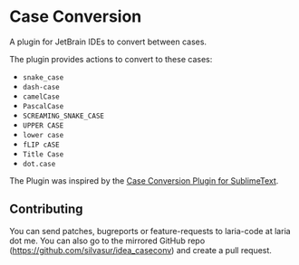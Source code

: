Case Conversion
===============

A plugin for JetBrain IDEs to convert between cases.

The plugin provides actions to convert to these cases:

- `snake_case`
- `dash-case`
- `camelCase`
- `PascalCase`
- `SCREAMING_SNAKE_CASE`
- `UPPER CASE`
- `lower case`
- `fLIP cASE`
- `Title Case`
- `dot.case`

The Plugin was inspired by the [Case Conversion Plugin for SublimeText](https://packagecontrol.io/packages/Case%20Conversion).

Contributing
------------

You can send patches, bugreports or feature-requests to laria-code at laria dot me. You can also go to the mirrored GitHub repo (<https://github.com/silvasur/idea_caseconv>) and create a pull request.
